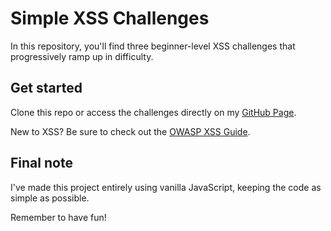 # Simple XSS Challenges

In this repository, you'll find three beginner-level XSS challenges that progressively ramp up in difficulty.

## Get started
Clone this repo or access the challenges directly on my [GitHub Page](https://ianterzo.github.io/simple-xss-challenges/).

New to XSS? Be sure to check out the [OWASP XSS Guide](https://owasp.org/www-community/attacks/xss/).

## Final note
I've made this project entirely using vanilla JavaScript, keeping the code as simple as possible. 

Remember to have fun!
